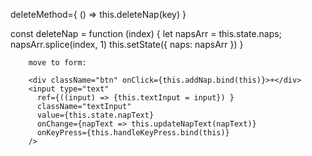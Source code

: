 deleteMethod={ () => this.deleteNap(key) }

const deleteNap = function (index) {
    let napsArr = this.state.naps;
    napsArr.splice(index, 1)
    this.setState({ naps: napsArr })
  }



        move to form:
        
        <div className="btn" onClick={this.addNap.bind(this)}>+</div>
        <input type="text"
          ref={((input) => {this.textInput = input}) }
          className="textInput"
          value={this.state.napText}
          onChange={napText => this.updateNapText(napText)}
          onKeyPress={this.handleKeyPress.bind(this)}
        />


<Route exact path="/new_nap" component={NapForm} />